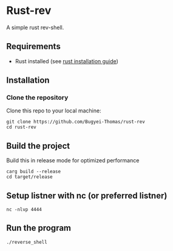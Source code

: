 # Rust-rev
A simple rust rev-shell.

## Requirements
- Rust installed (see [rust installation guide](https://www.rust-lang.org/tools/install))

## Installation

### Clone the repository
Clone this repo to your local machine:
```
git clone https://github.com/Bugyei-Thomas/rust-rev
cd rust-rev
```
## Build the project
Build this in release mode for optimized performance
```
carg build --release
cd target/release
```
## Setup listner with nc (or preferred listner)
```
nc -nlvp 4444
```
## Run the program
```
./reverse_shell
```
